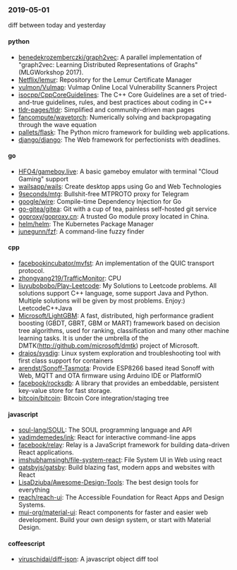 ### 2019-05-01
diff between today and yesterday

#### python
* [benedekrozemberczki/graph2vec](https://github.com/benedekrozemberczki/graph2vec): A parallel implementation of "graph2vec: Learning Distributed Representations of Graphs" (MLGWorkshop 2017).
* [Netflix/lemur](https://github.com/Netflix/lemur): Repository for the Lemur Certificate Manager
* [vulmon/Vulmap](https://github.com/vulmon/Vulmap): Vulmap Online Local Vulnerability Scanners Project
* [isocpp/CppCoreGuidelines](https://github.com/isocpp/CppCoreGuidelines): The C++ Core Guidelines are a set of tried-and-true guidelines, rules, and best practices about coding in C++
* [tldr-pages/tldr](https://github.com/tldr-pages/tldr):  Simplified and community-driven man pages
* [fancompute/wavetorch](https://github.com/fancompute/wavetorch):  Numerically solving and backpropagating through the wave equation
* [pallets/flask](https://github.com/pallets/flask): The Python micro framework for building web applications.
* [django/django](https://github.com/django/django): The Web framework for perfectionists with deadlines.

#### go
* [HFO4/gameboy.live](https://github.com/HFO4/gameboy.live):  A basic gameboy emulator with terminal "Cloud Gaming" support
* [wailsapp/wails](https://github.com/wailsapp/wails): Create desktop apps using Go and Web Technologies
* [9seconds/mtg](https://github.com/9seconds/mtg): Bullshit-free MTPROTO proxy for Telegram
* [google/wire](https://github.com/google/wire): Compile-time Dependency Injection for Go
* [go-gitea/gitea](https://github.com/go-gitea/gitea): Git with a cup of tea, painless self-hosted git service
* [goproxy/goproxy.cn](https://github.com/goproxy/goproxy.cn): A trusted Go module proxy located in China.
* [helm/helm](https://github.com/helm/helm): The Kubernetes Package Manager
* [junegunn/fzf](https://github.com/junegunn/fzf):  A command-line fuzzy finder

#### cpp
* [facebookincubator/mvfst](https://github.com/facebookincubator/mvfst): An implementation of the QUIC transport protocol.
* [zhongyang219/TrafficMonitor](https://github.com/zhongyang219/TrafficMonitor): CPU
* [liuyubobobo/Play-Leetcode](https://github.com/liuyubobobo/Play-Leetcode): My Solutions to Leetcode problems. All solutions support C++ language, some support Java and Python. Multiple solutions will be given by most problems. Enjoy:) LeetcodeC++Java
* [Microsoft/LightGBM](https://github.com/Microsoft/LightGBM): A fast, distributed, high performance gradient boosting (GBDT, GBRT, GBM or MART) framework based on decision tree algorithms, used for ranking, classification and many other machine learning tasks. It is under the umbrella of the DMTK(http://github.com/microsoft/dmtk) project of Microsoft.
* [draios/sysdig](https://github.com/draios/sysdig): Linux system exploration and troubleshooting tool with first class support for containers
* [arendst/Sonoff-Tasmota](https://github.com/arendst/Sonoff-Tasmota): Provide ESP8266 based itead Sonoff with Web, MQTT and OTA firmware using Arduino IDE or PlatformIO
* [facebook/rocksdb](https://github.com/facebook/rocksdb): A library that provides an embeddable, persistent key-value store for fast storage.
* [bitcoin/bitcoin](https://github.com/bitcoin/bitcoin): Bitcoin Core integration/staging tree

#### javascript
* [soul-lang/SOUL](https://github.com/soul-lang/SOUL): The SOUL programming language and API
* [vadimdemedes/ink](https://github.com/vadimdemedes/ink):  React for interactive command-line apps
* [facebook/relay](https://github.com/facebook/relay): Relay is a JavaScript framework for building data-driven React applications.
* [imshubhamsingh/file-system-react](https://github.com/imshubhamsingh/file-system-react): File System UI in Web using react
* [gatsbyjs/gatsby](https://github.com/gatsbyjs/gatsby): Build blazing fast, modern apps and websites with React
* [LisaDziuba/Awesome-Design-Tools](https://github.com/LisaDziuba/Awesome-Design-Tools): The best design tools for everything 
* [reach/reach-ui](https://github.com/reach/reach-ui): The Accessible Foundation for React Apps and Design Systems.
* [mui-org/material-ui](https://github.com/mui-org/material-ui): React components for faster and easier web development. Build your own design system, or start with Material Design.

#### coffeescript
* [viruschidai/diff-json](https://github.com/viruschidai/diff-json): A javascript object diff tool
